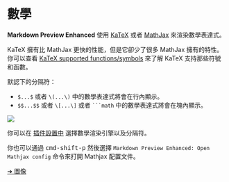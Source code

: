 # 數學  
**Markdown Preview Enhanced** 使用 [KaTeX](https://github.com/Khan/KaTeX) 或者 [MathJax](https://github.com/mathjax/MathJax) 來渲染數學表達式。  

KaTeX 擁有比 MathJax 更快的性能，但是它卻少了很多 MathJax 擁有的特性。你可以查看 [KaTeX supported functions/symbols](https://khan.github.io/KaTeX/function-support.html) 來了解 KaTeX 支持那些符號和函數。     

默認下的分隔符：  
* `$...$` 或者 `\(...\)` 中的數學表達式將會在行內顯示。  
* `$$...$$` 或者 `\[...\]` 或者 <code>```math</code> 中的數學表達式將會在塊內顯示。

![](https://cloud.githubusercontent.com/assets/1908863/14398210/0e408954-fda8-11e5-9eb4-562d7c0ca431.gif)  

你可以在 [插件設置中](zh-tw/usages.md?id=package-settings) 選擇數學渲染引擎以及分隔符。

你也可以通過 <kbd>cmd-shift-p</kbd> 然後選擇 `Markdown Preview Enhanced: Open Mathjax config` 命令來打開 Mathjax 配置文件。  

[➔ 圖像](zh-tw/diagrams.md)


